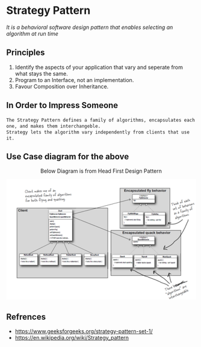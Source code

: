 # Strategy Pattern

*It is a behavioral software design pattern that enables selecting an algorithm at run time*

## Principles
1. Identify the aspects of your application that vary and seperate from what stays the same.
2. Program to an Interface, not an implementation.
3. Favour Composition over Inheritance.

## In Order to Impress Someone
```
The Strategy Pattern defines a family of algorithms, encapsulates each one, and makes them interchangeble.
Strategy lets the algorithm vary independently from clients that use it.
```
## Use Case diagram for the above
<p align="center">
 Below Diagram is from Head First Design Pattern
</p>

![Image](img/strategyPattern.png)

## Refrences
* https://www.geeksforgeeks.org/strategy-pattern-set-1/
* https://en.wikipedia.org/wiki/Strategy_pattern
